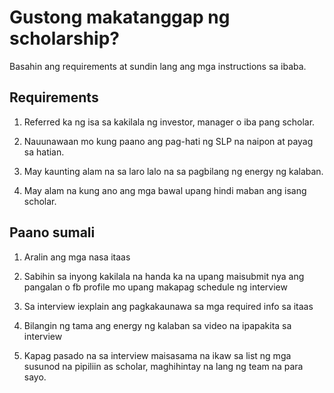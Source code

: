 # Gustong makatanggap ng scholarship?  
Basahin ang requirements at sundin lang ang mga instructions sa ibaba.
## Requirements
1. Referred ka ng isa sa kakilala ng investor, manager o iba pang scholar.  
  
2. Nauunawaan mo kung paano ang pag-hati ng SLP na naipon at payag sa hatian.  
  
3. May kaunting alam na sa laro lalo na sa pagbilang ng energy ng kalaban.

4. May alam na kung ano ang mga bawal upang hindi maban ang isang scholar.  
  
## Paano sumali  
1. Aralin ang mga nasa itaas  
  
2. Sabihin sa inyong kakilala na handa ka na upang maisubmit nya ang pangalan o fb profile mo upang makapag schedule ng interview  
  
3. Sa interview iexplain ang pagkakaunawa sa mga required info sa itaas  
  
4. Bilangin ng tama ang energy ng kalaban sa video na ipapakita sa interview

5. Kapag pasado na sa interview maisasama na ikaw sa list ng mga susunod na pipiliin as scholar, maghihintay na lang ng team na para sayo.
